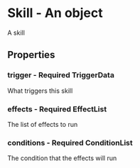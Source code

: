 

# Skill - An object



 A skill



## Properties



### trigger - Required TriggerData



 What triggers this skill



### effects - Required EffectList



 The list of effects to run



### conditions - Required ConditionList



 The condition that the effects will run

